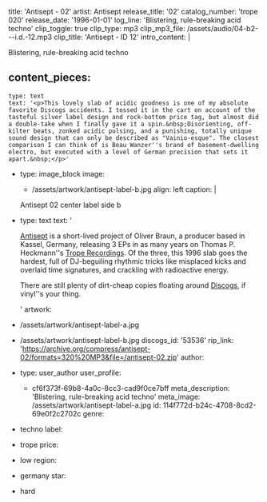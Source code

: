 title: 'Antisept - 02'
artist: Antisept
release_title: '02'
catalog_number: 'trope 020'
release_date: '1996-01-01'
log_line: 'Blistering, rule-breaking acid techno'
clip_toggle: true
clip_type: mp3
clip_mp3_file: /assets/audio/04-b2---i.d.-12.mp3
clip_title: 'Antisept - ID 12'
intro_content: |
  <p>Blistering, rule-breaking acid techno
  </p>
  
content_pieces:
  -
    type: text
    text: '<p>This lovely slab of acidic goodness is one of my absolute favorite Discogs accidents. I tossed it in the cart on account of the tasteful silver label design and rock-bottom price tag, but almost did a double-take when I finally gave it a spin.&nbsp;Disorienting, off-kilter beats, zonked acidic pulsing, and a punishing, totally unique sound design that can only be described as "Vainio-esque". The closest comparison I can think of is Beau Wanzer''s brand of basement-dwelling electro, but executed with a level of German precision that sets it apart.&nbsp;</p>'
  -
    type: image_block
    image:
      - /assets/artwork/antisept-label-b.jpg
    align: left
    caption: |
      <p>Antisept 02 center label side b
      </p>
      
  -
    type: text
    text: '<p><a href="https://www.discogs.com/artist/28779-Antisept">Antisept</a> is a short-lived project of Oliver Braun, a producer based in Kassel, Germany, releasing 3 EPs in as many years on Thomas P. Heckmann''s <a href="https://www.discogs.com/label/2268-Trope-Recordings">Trope Recordings</a>. Of the three, this 1996 slab goes the hardest, full of DJ-beguiling rhythmic tricks like misplaced kicks and overlaid time signatures, and crackling with radioactive energy.</p><p>There are still plenty of dirt-cheap copies floating around <a href="https://www.discogs.com/Antisept-02/release/53536">Discogs</a>, if vinyl''s your thing.</p>'
artwork:
  - /assets/artwork/antisept-label-a.jpg
  - /assets/artwork/antisept-label-b.jpg
discogs_id: '53536'
rip_link: 'https://archive.org/compress/antisept-02/formats=320%20MP3&file=/antisept-02.zip'
author:
  -
    type: user_author
    user_profile:
      - cf6f373f-69b8-4a0c-8cc3-cad9f0ce7bff
meta_description: 'Blistering, rule-breaking acid techno'
meta_image: /assets/artwork/antisept-label-a.jpg
id: 114f772d-b24c-4708-8cd2-69e0f2c2702c
genre:
  - techno
label:
  - trope
price:
  - low
region:
  - germany
star:
  - hard

